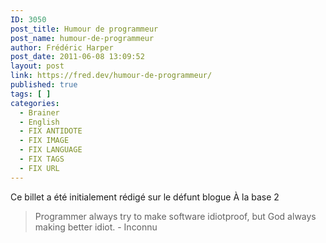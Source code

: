 ```yaml
---
ID: 3050
post_title: Humour de programmeur
post_name: humour-de-programmeur
author: Frédéric Harper
post_date: 2011-06-08 13:09:52
layout: post
link: https://fred.dev/humour-de-programmeur/
published: true
tags: [ ]
categories:
  - Brainer
  - English
  - FIX ANTIDOTE
  - FIX IMAGE
  - FIX LANGUAGE
  - FIX TAGS
  - FIX URL
---
```

<div id="deadblog">
  Ce billet a été initialement rédigé sur le défunt blogue À la base 2
</div>

> Programmer always try to make software idiotproof, but God always making better idiot. - Inconnu